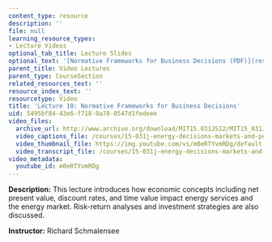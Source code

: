 ```yaml
---
content_type: resource
description: ''
file: null
learning_resource_types:
- Lecture Videos
optional_tab_title: Lecture Slides
optional_text: '[Normative Frameworks for Business Decisions (PDF)](resources/mit15_031js12_lec10)'
parent_title: Video Lectures
parent_type: CourseSection
related_resources_text: ''
resource_index_text: ''
resourcetype: Video
title: 'Lecture 10: Normative Frameworks for Business Decisions'
uid: 5495bf84-43e6-f718-9a78-0547d1fedeee
video_files:
  archive_url: http://www.archive.org/download/MIT15.031JS12/MIT15_031JS12_lec10_300k.mp4
  video_captions_file: /courses/15-031j-energy-decisions-markets-and-policies-spring-2012/617f51846b4d5342b3033c580fb476fa_m0eRTYvmRDg.vtt
  video_thumbnail_file: https://img.youtube.com/vi/m0eRTYvmRDg/default.jpg
  video_transcript_file: /courses/15-031j-energy-decisions-markets-and-policies-spring-2012/dfeadb6968018084b292f25038816ced_m0eRTYvmRDg.pdf
video_metadata:
  youtube_id: m0eRTYvmRDg
---
```


**Description:** This lecture introduces how economic concepts including net present value, discount rates, and time value impact energy services and the energy market. Risk-return analyses and investment strategies are also discussed.

**Instructor:** Richard Schmalensee